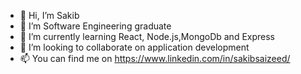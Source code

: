- 👋 Hi, I’m Sakib
- 👀 I’m Software Engineering graduate
- 🌱 I’m currently learning React, Node.js,MongoDb and Express
- 💞️ I’m looking to collaborate on application development 
- 📫 You can find me on https://www.linkedin.com/in/sakibsaizeed/

<!---
SakibSaizeed/SakibSaizeed is a ✨ special ✨ repository because its `README.md` (this file) appears on your GitHub profile.
You can click the Preview link to take a look at your changes.
--->
